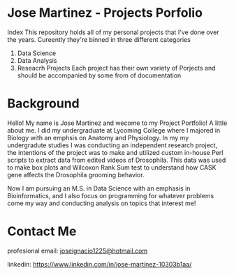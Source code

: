 # Jose Martinez - Projects Porfolio
Index
This repository holds all of my personal projects that I've done over the years. Cureently they're binned in three different categories
1. Data Science
2. Data Analysis
3. Reseacrh Projects
Each project has their own variety of Porjects and should be accompanied by some from of documentation

# Background
Hello!
My name is Jose Martinez and wecome to my Project Portfolio! A little about me. I did my undergraduate at Lycoming College where I majored in Biology with an emphsis on Anatomy and Physiology. In my my undergradute studies I was conducting an independent research project, the intentions of the project was to make and utilized custom in-house Perl scripts to extract data from edited videos of Drosophila. This data was used to make box plots and Wilcoxon Rank Sum test to understand how CASK gene affects the Drosophila grooming behavior.

Now I am pursuing an M.S. in Data Science with an emphasis in Bioinformatics, and I also focus on programming for whatever problems come my way and conducting analysis on topics that interest me!

# Contact Me

profesional email: joseignacio1225@hotmail.com

linkedin: https://www.linkedin.com/in/jose-martinez-10303b1aa/
